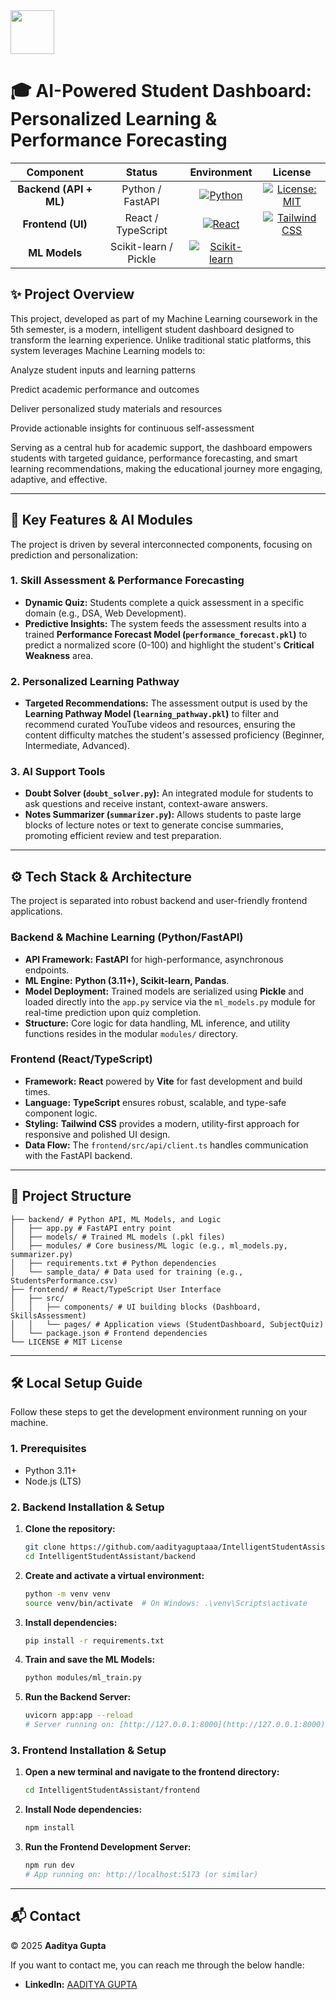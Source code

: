 <img src="https://1.bp.blogspot.com/-N-XwxleEyOo/WYQEtqUZGnI/AAAAAAAAwRI/Klh5vIblR_EzyXjHsm1zh5WP3hWZMaciACLcBGAs/s1600/SRM%2BLogo.png" height=70>


# 🎓 AI-Powered Student Dashboard: Personalized Learning & Performance Forecasting

| Component | Status | Environment | License |
| :---: | :---: | :---: | :---: |
| **Backend (API + ML)** | Python / FastAPI | [![Python](https://img.shields.io/badge/Python-3.11+-blue.svg)](https://www.python.org/) | [![License: MIT](https://img.shields.io/badge/License-MIT-yellow.svg)](LICENSE) |
| **Frontend (UI)** | React / TypeScript | [![React](https://img.shields.io/badge/React-TS-61DAFB.svg)](https://react.dev/) | [![Tailwind CSS](https://img.shields.io/badge/Tailwind_CSS-38B2AC?style=flat&logo=tailwind-css&logoColor=white)](https://tailwindcss.com/) |
| **ML Models** | Scikit-learn / Pickle | [![Scikit-learn](https://img.shields.io/badge/scikit--learn-F7931E.svg?logo=scikit-learn&logoColor=white)](https://scikit-learn.org/) | |

## ✨ Project Overview

This project, developed as part of my Machine Learning coursework in the 5th semester, is a modern, intelligent student dashboard designed to transform the learning experience. Unlike traditional static platforms, this system leverages Machine Learning models to:

Analyze student inputs and learning patterns

Predict academic performance and outcomes

Deliver personalized study materials and resources

Provide actionable insights for continuous self-assessment

Serving as a central hub for academic support, the dashboard empowers students with targeted guidance, performance forecasting, and smart learning recommendations, making the educational journey more engaging, adaptive, and effective.

***

## 🚀 Key Features & AI Modules

The project is driven by several interconnected components, focusing on prediction and personalization:

### 1. Skill Assessment & Performance Forecasting
* **Dynamic Quiz:** Students complete a quick assessment in a specific domain (e.g., DSA, Web Development).
* **Predictive Insights:** The system feeds the assessment results into a trained **Performance Forecast Model (`performance_forecast.pkl`)** to predict a normalized score (0-100) and highlight the student's **Critical Weakness** area.

### 2. Personalized Learning Pathway
* **Targeted Recommendations:** The assessment output is used by the **Learning Pathway Model (`learning_pathway.pkl`)** to filter and recommend curated YouTube videos and resources, ensuring the content difficulty matches the student's assessed proficiency (Beginner, Intermediate, Advanced).

### 3. AI Support Tools
* **Doubt Solver (`doubt_solver.py`):** An integrated module for students to ask questions and receive instant, context-aware answers.
* **Notes Summarizer (`summarizer.py`):** Allows students to paste large blocks of lecture notes or text to generate concise summaries, promoting efficient review and test preparation.

***

## ⚙️ Tech Stack & Architecture

The project is separated into robust backend and user-friendly frontend applications.

### Backend & Machine Learning (Python/FastAPI)

* **API Framework:** **FastAPI** for high-performance, asynchronous endpoints.
* **ML Engine:** **Python (3.11+), Scikit-learn, Pandas**.
* **Model Deployment:** Trained models are serialized using **Pickle** and loaded directly into the `app.py` service via the `ml_models.py` module for real-time prediction upon quiz completion.
* **Structure:** Core logic for data handling, ML inference, and utility functions resides in the modular `modules/` directory.

### Frontend (React/TypeScript)

* **Framework:** **React** powered by **Vite** for fast development and build times.
* **Language:** **TypeScript** ensures robust, scalable, and type-safe component logic.
* **Styling:** **Tailwind CSS** provides a modern, utility-first approach for responsive and polished UI design.
* **Data Flow:** The `frontend/src/api/client.ts` handles communication with the FastAPI backend.

***

## 📂 Project Structure
```
├── backend/ # Python API, ML Models, and Logic
│   ├── app.py # FastAPI entry point
│   ├── models/ # Trained ML models (.pkl files)
│   ├── modules/ # Core business/ML logic (e.g., ml_models.py, summarizer.py)
│   ├── requirements.txt # Python dependencies
│   └── sample_data/ # Data used for training (e.g., StudentsPerformance.csv)
├── frontend/ # React/TypeScript User Interface
│   ├── src/
│   │   ├── components/ # UI building blocks (Dashboard, SkillsAssessment)
│   │   └── pages/ # Application views (StudentDashboard, SubjectQuiz)
│   └── package.json # Frontend dependencies
└── LICENSE # MIT License
```

***

## 🛠️ Local Setup Guide

Follow these steps to get the development environment running on your machine.

### 1. Prerequisites
* Python 3.11+
* Node.js (LTS)

### 2. Backend Installation & Setup

1.  **Clone the repository:**
    ```bash
    git clone https://github.com/aadityaguptaaa/IntelligentStudentAssistant
    cd IntelligentStudentAssistant/backend
    ```
2.  **Create and activate a virtual environment:**
    ```bash
    python -m venv venv
    source venv/bin/activate  # On Windows: .\venv\Scripts\activate
    ```
3.  **Install dependencies:**
    ```bash
    pip install -r requirements.txt
    ```
4.  **Train and save the ML Models:**
    ```bash
    python modules/ml_train.py
    ```
5.  **Run the Backend Server:**
    ```bash
    uvicorn app:app --reload
    # Server running on: [http://127.0.0.1:8000](http://127.0.0.1:8000)
    ```

### 3. Frontend Installation & Setup

1.  **Open a new terminal and navigate to the frontend directory:**
    ```bash
    cd IntelligentStudentAssistant/frontend
    ```
2.  **Install Node dependencies:**
    ```bash
    npm install
    ```
3.  **Run the Frontend Development Server:**
    ```bash
    npm run dev
    # App running on: http://localhost:5173 (or similar)
    ```

***

## 📬 Contact

© 2025 **Aaditya Gupta**

If you want to contact me, you can reach me through the below handle:

* **LinkedIn:** [AADITYA GUPTA](https://www.linkedin.com/in/aadityaxgupta/)
